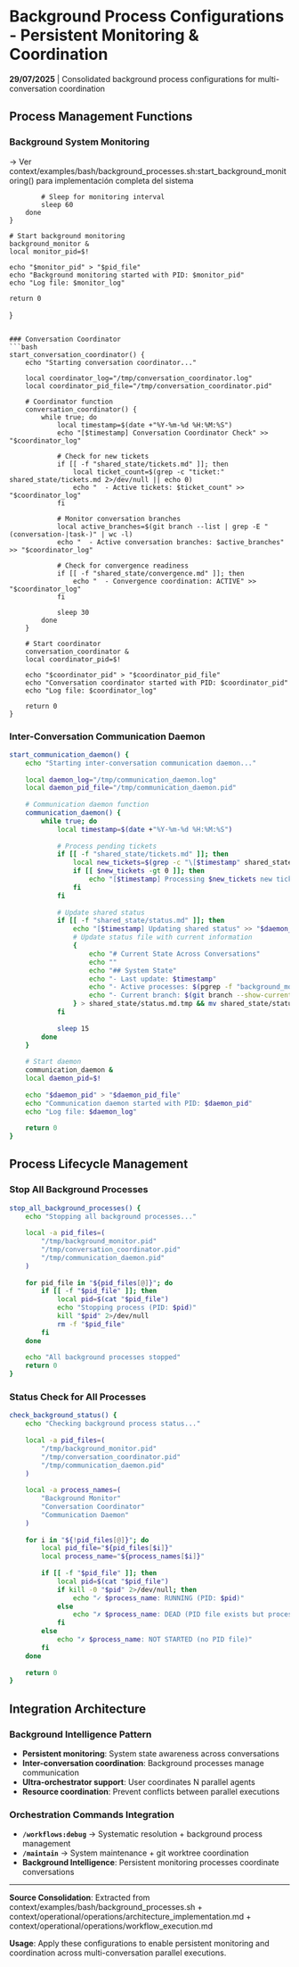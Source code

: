 # Background Process Configurations - Persistent Monitoring & Coordination

**29/07/2025** | Consolidated background process configurations for multi-conversation coordination

## Process Management Functions

### Background System Monitoring
→ Ver context/examples/bash/background_processes.sh:start_background_monitoring() para implementación completa del sistema
            
            # Sleep for monitoring interval
            sleep 60
        done
    }
    
    # Start background monitoring
    background_monitor &
    local monitor_pid=$!
    
    echo "$monitor_pid" > "$pid_file"
    echo "Background monitoring started with PID: $monitor_pid"
    echo "Log file: $monitor_log"
    
    return 0
}
```

### Conversation Coordinator
```bash
start_conversation_coordinator() {
    echo "Starting conversation coordinator..."
    
    local coordinator_log="/tmp/conversation_coordinator.log"
    local coordinator_pid_file="/tmp/conversation_coordinator.pid"
    
    # Coordinator function
    conversation_coordinator() {
        while true; do
            local timestamp=$(date +"%Y-%m-%d %H:%M:%S")
            echo "[$timestamp] Conversation Coordinator Check" >> "$coordinator_log"
            
            # Check for new tickets
            if [[ -f "shared_state/tickets.md" ]]; then
                local ticket_count=$(grep -c "ticket:" shared_state/tickets.md 2>/dev/null || echo 0)
                echo "  - Active tickets: $ticket_count" >> "$coordinator_log"
            fi
            
            # Monitor conversation branches
            local active_branches=$(git branch --list | grep -E "(conversation-|task-)" | wc -l)
            echo "  - Active conversation branches: $active_branches" >> "$coordinator_log"
            
            # Check for convergence readiness
            if [[ -f "shared_state/convergence.md" ]]; then
                echo "  - Convergence coordination: ACTIVE" >> "$coordinator_log"
            fi
            
            sleep 30
        done
    }
    
    # Start coordinator
    conversation_coordinator &
    local coordinator_pid=$!
    
    echo "$coordinator_pid" > "$coordinator_pid_file"
    echo "Conversation coordinator started with PID: $coordinator_pid"
    echo "Log file: $coordinator_log"
    
    return 0
}
```

### Inter-Conversation Communication Daemon
```bash
start_communication_daemon() {
    echo "Starting inter-conversation communication daemon..."
    
    local daemon_log="/tmp/communication_daemon.log"
    local daemon_pid_file="/tmp/communication_daemon.pid"
    
    # Communication daemon function
    communication_daemon() {
        while true; do
            local timestamp=$(date +"%Y-%m-%d %H:%M:%S")
            
            # Process pending tickets
            if [[ -f "shared_state/tickets.md" ]]; then
                local new_tickets=$(grep -c "\[$timestamp" shared_state/tickets.md 2>/dev/null || echo 0)
                if [[ $new_tickets -gt 0 ]]; then
                    echo "[$timestamp] Processing $new_tickets new tickets" >> "$daemon_log"
                fi
            fi
            
            # Update shared status
            if [[ -f "shared_state/status.md" ]]; then
                echo "[$timestamp] Updating shared status" >> "$daemon_log"
                # Update status file with current information
                {
                    echo "# Current State Across Conversations"
                    echo ""
                    echo "## System State"
                    echo "- Last update: $timestamp"
                    echo "- Active processes: $(pgrep -f "background_monitor\\|conversation_coordinator\\|communication_daemon" | wc -l)"
                    echo "- Current branch: $(git branch --show-current 2>/dev/null)"
                } > shared_state/status.md.tmp && mv shared_state/status.md.tmp shared_state/status.md
            fi
            
            sleep 15
        done
    }
    
    # Start daemon
    communication_daemon &
    local daemon_pid=$!
    
    echo "$daemon_pid" > "$daemon_pid_file"
    echo "Communication daemon started with PID: $daemon_pid"
    echo "Log file: $daemon_log"
    
    return 0
}
```

## Process Lifecycle Management

### Stop All Background Processes
```bash
stop_all_background_processes() {
    echo "Stopping all background processes..."
    
    local -a pid_files=(
        "/tmp/background_monitor.pid"
        "/tmp/conversation_coordinator.pid"
        "/tmp/communication_daemon.pid"
    )
    
    for pid_file in "${pid_files[@]}"; do
        if [[ -f "$pid_file" ]]; then
            local pid=$(cat "$pid_file")
            echo "Stopping process (PID: $pid)"
            kill "$pid" 2>/dev/null
            rm -f "$pid_file"
        fi
    done
    
    echo "All background processes stopped"
    return 0
}
```

### Status Check for All Processes
```bash
check_background_status() {
    echo "Checking background process status..."
    
    local -a pid_files=(
        "/tmp/background_monitor.pid"
        "/tmp/conversation_coordinator.pid"
        "/tmp/communication_daemon.pid"
    )
    
    local -a process_names=(
        "Background Monitor"
        "Conversation Coordinator"
        "Communication Daemon"
    )
    
    for i in "${!pid_files[@]}"; do
        local pid_file="${pid_files[$i]}"
        local process_name="${process_names[$i]}"
        
        if [[ -f "$pid_file" ]]; then
            local pid=$(cat "$pid_file")
            if kill -0 "$pid" 2>/dev/null; then
                echo "✓ $process_name: RUNNING (PID: $pid)"
            else
                echo "✗ $process_name: DEAD (PID file exists but process not running)"
            fi
        else
            echo "✗ $process_name: NOT STARTED (no PID file)"
        fi
    done
    
    return 0
}
```

## Integration Architecture

### Background Intelligence Pattern
- **Persistent monitoring**: System state awareness across conversations
- **Inter-conversation coordination**: Background processes manage communication
- **Ultra-orchestrator support**: User coordinates N parallel agents
- **Resource coordination**: Prevent conflicts between parallel executions

### Orchestration Commands Integration
- **`/workflows:debug`** → Systematic resolution + background process management
- **`/maintain`** → System maintenance + git worktree coordination
- **Background Intelligence**: Persistent monitoring processes coordinate conversations

---
**Source Consolidation**: Extracted from context/examples/bash/background_processes.sh + context/operational/operations/architecture_implementation.md + context/operational/operations/workflow_execution.md

**Usage**: Apply these configurations to enable persistent monitoring and coordination across multi-conversation parallel executions.